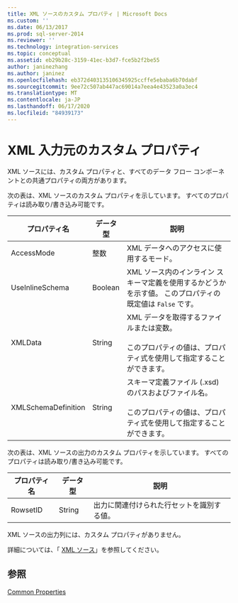 ```yaml
---
title: XML ソースのカスタム プロパティ | Microsoft Docs
ms.custom: ''
ms.date: 06/13/2017
ms.prod: sql-server-2014
ms.reviewer: ''
ms.technology: integration-services
ms.topic: conceptual
ms.assetid: eb29b28c-3159-41ec-b3d7-fce5b2f2be55
author: janinezhang
ms.author: janinez
ms.openlocfilehash: eb372d403135106345925ccffe5ebaba6b70dabf
ms.sourcegitcommit: 9ee72c507ab447ac69014a7eea4e43523a0a3ec4
ms.translationtype: MT
ms.contentlocale: ja-JP
ms.lasthandoff: 06/17/2020
ms.locfileid: "84939173"
---
```

# <a name="xml-source-custom-properties"></a>XML 入力元のカスタム プロパティ
  XML ソースには、カスタム プロパティと、すべてのデータ フロー コンポーネントとの共通プロパティの両方があります。  
  
 次の表は、XML ソースのカスタム プロパティを示しています。 すべてのプロパティは読み取り/書き込み可能です。  
  
|プロパティ名|データ型|説明|  
|-------------------|---------------|-----------------|  
|AccessMode|整数|XML データへのアクセスに使用するモード。|  
|UseInlineSchema|Boolean|XML ソース内のインライン スキーマ定義を使用するかどうかを示す値。 このプロパティの既定値は `False` です。|  
|XMLData|String|XML データを取得するファイルまたは変数。<br /><br /> このプロパティの値は、プロパティ式を使用して指定することができます。|  
|XMLSchemaDefinition|String|スキーマ定義ファイル (.xsd) のパスおよびファイル名。<br /><br /> このプロパティの値は、プロパティ式を使用して指定することができます。|  
  
 次の表は、XML ソースの出力のカスタム プロパティを示しています。 すべてのプロパティは読み取り/書き込み可能です。  
  
|プロパティ名|データ型|説明|  
|-------------------|---------------|-----------------|  
|RowsetID|String|出力に関連付けられた行セットを識別する値。|  
  
 XML ソースの出力列には、カスタム プロパティがありません。  
  
 詳細については、「 [XML ソース](xml-source.md)」を参照してください。  
  
## <a name="see-also"></a>参照  
 [Common Properties](../common-properties.md)  
  
  
